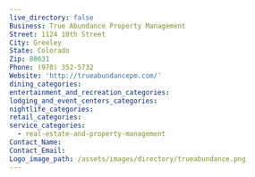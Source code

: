 ```yaml
---
live_directory: false
Business: True Abundance Property Management
Street: 1124 10th Street
City: Greeley
State: Colorado
Zip: 80631
Phone: (970) 352-5732
Website: 'http://trueabundancepm.com/'
dining_categories:
entertainment_and_recreation_categories:
lodging_and_event_centers_categories:
nightlife_categories:
retail_categories:
service_categories:
  - real-estate-and-property-management
Contact_Name:
Contact_Email:
Logo_image_path: /assets/images/directory/trueabundance.png
---
```



